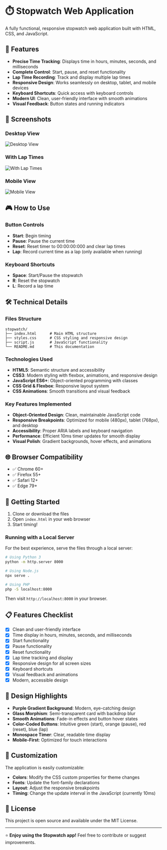 # ⏱️ Stopwatch Web Application

A fully functional, responsive stopwatch web application built with HTML, CSS, and JavaScript.

## 🚀 Features

- **Precise Time Tracking**: Displays time in hours, minutes, seconds, and milliseconds
- **Complete Control**: Start, pause, and reset functionality
- **Lap Time Recording**: Track and display multiple lap times
- **Responsive Design**: Works seamlessly on desktop, tablet, and mobile devices
- **Keyboard Shortcuts**: Quick access with keyboard controls
- **Modern UI**: Clean, user-friendly interface with smooth animations
- **Visual Feedback**: Button states and running indicators

## 📱 Screenshots

### Desktop View
![Desktop View](https://github.com/user-attachments/assets/cde89fcd-11b9-4df4-b018-56a41dd4ef3e)

### With Lap Times
![With Lap Times](https://github.com/user-attachments/assets/a5719267-ad24-4f07-b975-c41802770529)

### Mobile View
![Mobile View](https://github.com/user-attachments/assets/098366e6-7956-46c3-8bb9-575078965025)

## 🎮 How to Use

### Button Controls
- **Start**: Begin timing
- **Pause**: Pause the current time
- **Reset**: Reset timer to 00:00:00:000 and clear lap times
- **Lap**: Record current time as a lap (only available when running)

### Keyboard Shortcuts
- **Space**: Start/Pause the stopwatch
- **R**: Reset the stopwatch
- **L**: Record a lap time

## 🛠️ Technical Details

### Files Structure
```
stopwatch/
├── index.html      # Main HTML structure
├── styles.css      # CSS styling and responsive design
├── script.js       # JavaScript functionality
└── README.md       # This documentation
```

### Technologies Used
- **HTML5**: Semantic structure and accessibility
- **CSS3**: Modern styling with flexbox, animations, and responsive design
- **JavaScript ES6+**: Object-oriented programming with classes
- **CSS Grid & Flexbox**: Responsive layout system
- **CSS Animations**: Smooth transitions and visual feedback

### Key Features Implemented
- **Object-Oriented Design**: Clean, maintainable JavaScript code
- **Responsive Breakpoints**: Optimized for mobile (480px), tablet (768px), and desktop
- **Accessibility**: Proper ARIA labels and keyboard navigation
- **Performance**: Efficient 10ms timer updates for smooth display
- **Visual Polish**: Gradient backgrounds, hover effects, and animations

## 🌐 Browser Compatibility

- ✅ Chrome 60+
- ✅ Firefox 55+
- ✅ Safari 12+
- ✅ Edge 79+

## 🚀 Getting Started

1. Clone or download the files
2. Open `index.html` in your web browser
3. Start timing!

### Running with a Local Server
For the best experience, serve the files through a local server:

```bash
# Using Python 3
python -m http.server 8000

# Using Node.js
npx serve .

# Using PHP
php -S localhost:8000
```

Then visit `http://localhost:8000` in your browser.

## 📋 Features Checklist

- [x] Clean and user-friendly interface
- [x] Time display in hours, minutes, seconds, and milliseconds
- [x] Start functionality
- [x] Pause functionality  
- [x] Reset functionality
- [x] Lap time tracking and display
- [x] Responsive design for all screen sizes
- [x] Keyboard shortcuts
- [x] Visual feedback and animations
- [x] Modern, accessible design

## 🎨 Design Highlights

- **Purple Gradient Background**: Modern, eye-catching design
- **Glass Morphism**: Semi-transparent card with backdrop blur
- **Smooth Animations**: Fade-in effects and button hover states
- **Color-Coded Buttons**: Intuitive green (start), orange (pause), red (reset), blue (lap)
- **Monospace Timer**: Clear, readable time display
- **Mobile-First**: Optimized for touch interactions

## 🔧 Customization

The application is easily customizable:

- **Colors**: Modify the CSS custom properties for theme changes
- **Fonts**: Update the font-family declarations
- **Layout**: Adjust the responsive breakpoints
- **Timing**: Change the update interval in the JavaScript (currently 10ms)

## 📝 License

This project is open source and available under the MIT License.

---

⭐ **Enjoy using the Stopwatch app!** Feel free to contribute or suggest improvements.